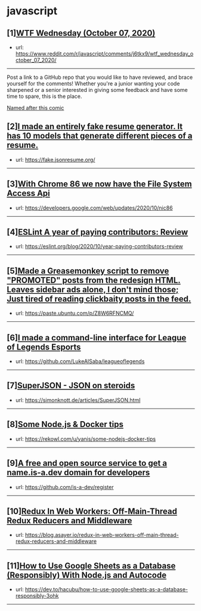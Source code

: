 # javascript
## [1][WTF Wednesday (October 07, 2020)](https://www.reddit.com/r/javascript/comments/j6tkx9/wtf_wednesday_october_07_2020/)
- url: https://www.reddit.com/r/javascript/comments/j6tkx9/wtf_wednesday_october_07_2020/
---
Post a link to a GitHub repo that you would like to have reviewed, and brace yourself for the comments!
Whether you're a junior wanting your code sharpened or a senior interested in giving some feedback and have some time to spare, 
this is the place.

[Named after this comic](https://davidwalsh.name/demo/code-review.png)
## [2][I made an entirely fake resume generator. It has 10 models that generate different pieces of a resume.](https://www.reddit.com/r/javascript/comments/j75bui/i_made_an_entirely_fake_resume_generator_it_has/)
- url: https://fake.jsonresume.org/
---

## [3][With Chrome 86 we now have the File System Access Api](https://www.reddit.com/r/javascript/comments/j739ae/with_chrome_86_we_now_have_the_file_system_access/)
- url: https://developers.google.com/web/updates/2020/10/nic86
---

## [4][ESLint A year of paying contributors: Review](https://www.reddit.com/r/javascript/comments/j7cgwu/eslint_a_year_of_paying_contributors_review/)
- url: https://eslint.org/blog/2020/10/year-paying-contributors-review
---

## [5][Made a Greasemonkey script to remove "PROMOTED" posts from the redesign HTML. Leaves sidebar ads alone, I don't mind those; Just tired of reading clickbaity posts in the feed.](https://www.reddit.com/r/javascript/comments/j738sv/made_a_greasemonkey_script_to_remove_promoted/)
- url: https://paste.ubuntu.com/p/Z8W6RFNCMQ/
---

## [6][I made a command-line interface for League of Legends Esports](https://www.reddit.com/r/javascript/comments/j6wflo/i_made_a_commandline_interface_for_league_of/)
- url: https://github.com/LukeAlSaba/leagueoflegends
---

## [7][SuperJSON - JSON on steroids](https://www.reddit.com/r/javascript/comments/j6xneb/superjson_json_on_steroids/)
- url: https://simonknott.de/articles/SuperJSON.html
---

## [8][Some Node.js &amp; Docker tips](https://www.reddit.com/r/javascript/comments/j7bqy6/some_nodejs_docker_tips/)
- url: https://rekowl.com/u/yanis/some-nodejs-docker-tips
---

## [9][A free and open source service to get a name.is-a.dev domain for developers](https://www.reddit.com/r/javascript/comments/j6wnp5/a_free_and_open_source_service_to_get_a/)
- url: https://github.com/is-a-dev/register
---

## [10][Redux In Web Workers: Off-Main-Thread Redux Reducers and Middleware](https://www.reddit.com/r/javascript/comments/j6v9iu/redux_in_web_workers_offmainthread_redux_reducers/)
- url: https://blog.asayer.io/redux-in-web-workers-off-main-thread-redux-reducers-and-middleware
---

## [11][How to Use Google Sheets as a Database (Responsibly) With Node.js and Autocode](https://www.reddit.com/r/javascript/comments/j6ment/how_to_use_google_sheets_as_a_database/)
- url: https://dev.to/hacubu/how-to-use-google-sheets-as-a-database-responsibly-3ohk
---

